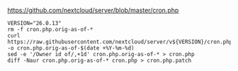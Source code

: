 https://github.com/nextcloud/server/blob/master/cron.php

```shell
VERSION="26.0.13"
rm -f cron.php.orig-as-of-*
curl https://raw.githubusercontent.com/nextcloud/server/v${VERSION}/cron.php -o cron.php.orig-as-of-$(date +%Y-%m-%d)
sed -e '/Owner id of/,+1d' cron.php.orig-as-of-* > cron.php
diff -Naur cron.php.orig-as-of-* cron.php > cron.php.patch
```
